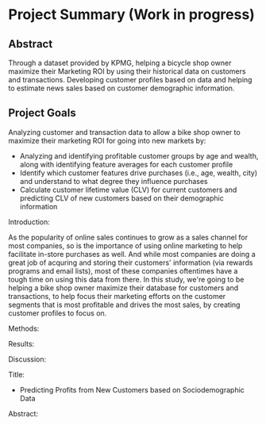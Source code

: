 # Project Summary (Work in progress)
## Abstract

Through a dataset provided by KPMG, helping a bicycle shop owner maximize their Marketing ROI by using their historical data on customers and transactions. Developing customer profiles based on data and helping to estimate news sales based on customer demographic information.


## Project Goals
Analyzing customer and transaction data to allow a bike shop owner to maximize their marketing ROI for going into new markets by:
- Analyzing and identifying profitable customer groups by age and wealth, along with identifying feature averages for each customer profile
- Identify which customer features drive purchases (i.e., age, wealth, city) and understand to what degree they influence purchases
- Calculate customer lifetime value (CLV) for current customers and predicting CLV of new customers based on their demographic information


Introduction:

  As the popularity of online sales continues to grow as a sales channel for most companies, so is the importance of using online marketing to help facilitate in-store purchases as well. And while most companies are doing a great job of acquring and storing their customers' information (via rewards programs and email lists), most of these companies oftentimes have a tough time on using this data from there. 
  In this study, we're going to be helping a bike shop owner maximize their database for customers and transactions, to help focus their marketing efforts on the customer segments that is most profitable and drives the most sales, by creating customer profiles to focus on.

Methods:

Results:

Discussion:

Title:

- Predicting Profits from New Customers based on Sociodemographic Data

Abstract:
